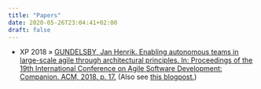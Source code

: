 ```yaml
---
title: "Papers"
date: 2020-05-26T23:04:41+02:00
draft: false
---
```


*   <span>XP 2018</span> » [GUNDELSBY, Jan Henrik. Enabling autonomous teams in large-scale agile through architectural principles. In: Proceedings of the 19th International Conference on Agile Software Development: Companion. ACM, 2018\. p. 17.](https://dl.acm.org/authorize?N698798) (Also see [this blogpost.](https://knowitlabs.no/https-knowitlabs-no-how-architecture-enables-team-autonomy-ac8ae6dc071b))